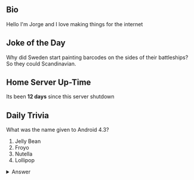 ## Bio

Hello I'm Jorge and I love making things for the internet

## Joke of the Day

Why did Sweden start painting barcodes on the sides of their battleships? So they could Scandinavian.

## Home Server Up-Time

Its been **12 days** since this server shutdown


## Daily Trivia

What was the name given to Android 4.3?
 1. Jelly Bean
 2. Froyo
 3. Nutella
 4. Lollipop

<details>
  <summary>Answer</summary>
  Jelly Bean
</details>
